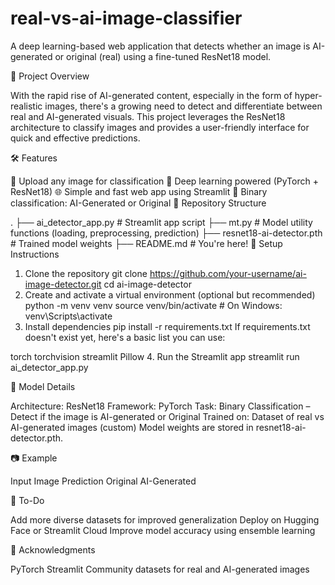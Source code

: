 # real-vs-ai-image-classifier
A deep learning-based web application that detects whether an image is AI-generated or original (real) using a fine-tuned ResNet18 model.

🚀 Project Overview

With the rapid rise of AI-generated content, especially in the form of hyper-realistic images, there's a growing need to detect and differentiate between real and AI-generated visuals. This project leverages the ResNet18 architecture to classify images and provides a user-friendly interface for quick and effective predictions.

🛠 Features

📂 Upload any image for classification
🧠 Deep learning powered (PyTorch + ResNet18)
🌐 Simple and fast web app using Streamlit
🧪 Binary classification: AI-Generated or Original
📁 Repository Structure

.
├── ai_detector_app.py        # Streamlit app script
├── mt.py                     # Model utility functions (loading, preprocessing, prediction)
├── resnet18-ai-detector.pth  # Trained model weights
├── README.md                 # You're here!
🔧 Setup Instructions

1. Clone the repository
git clone https://github.com/your-username/ai-image-detector.git
cd ai-image-detector
2. Create and activate a virtual environment (optional but recommended)
python -m venv venv
source venv/bin/activate   # On Windows: venv\Scripts\activate
3. Install dependencies
pip install -r requirements.txt
If requirements.txt doesn't exist yet, here's a basic list you can use:

torch
torchvision
streamlit
Pillow
4. Run the Streamlit app
streamlit run ai_detector_app.py

🧠 Model Details

Architecture: ResNet18
Framework: PyTorch
Task: Binary Classification – Detect if the image is AI-generated or Original
Trained on: Dataset of real vs AI-generated images (custom)
Model weights are stored in resnet18-ai-detector.pth.

📷 Example


Input Image	Prediction
Original
AI-Generated

📌 To-Do

 Add more diverse datasets for improved generalization
 Deploy on Hugging Face or Streamlit Cloud
 Improve model accuracy using ensemble learning

🙌 Acknowledgments

PyTorch
Streamlit
Community datasets for real and AI-generated images
